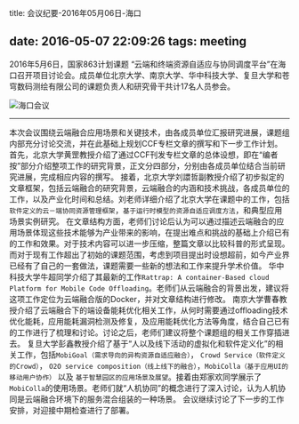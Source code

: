 title: 会议纪要-2016年05月06日-海口 

date: 2016-05-07 22:09:26
tags: meeting 
---

2016年5月6日，国家863计划课题 “云端和终端资源自适应与协同调度平台”在海口召开项目讨论会。成员单位北京大学、南京大学、华中科技大学、复旦大学和苍穹数码测绘有限公司的课题负责人和研究骨干共计17名人员参会。

![海口会议](/meeting-haikou.jpg)

<!--more-->

---

本次会议围绕云端融合应用场景和关键技术，由各成员单位汇报研究进展，课题组内部充分讨论交流，并在此基础上规划CCF专栏文章的撰写和下一步工作计划。
首先，北京大学黄罡教授介绍了通过CCF刊发专栏文章的总体设想，即在“编者按”部分介绍整项工作的研究背景，正文分四部分，分别由各成员单位结合当前研究进展，完成相应内容的撰写。
接着，北京大学刘譞哲副教授介绍了初步拟定的文章框架，包括云端融合的研究背景，云端融合的内涵和技术挑战，各成员单位的工作，以及产业化时间和总结。刘老师详细介绍了北京大学在课题中的工作，包括`软件定义的云－端协同资源管理框架`，`基于运行时模型的资源自适应调度方法`，和典型应用场景实例研究。
在文章结构方面，老师们讨论后认为可以通过描述云端融合的应用场景体现这些技术能够为产业带来的影响，在提出难点和挑战的基础上介绍已有的工作和效果。对于技术内容可以进一步压缩，整篇文章以比较科普的形式呈现。而对于现有工作超出了初始的课题范围，考虑到项目提出时设想超前，如今产业界已经有了自己的一套做法，课题需要一些新的想法和工作来提升学术价值。
华中科技大学牛超同学介绍了其最新的工作`Rattrap: A container-Based cloud Platform for Mobile Code Offloading`。老师们从云端融合的背景出发，建议将这项工作定位为云端融合版的Docker，并对文章结构进行修改。
南京大学曹春教授介绍了云端融合下的端设备能耗优化相关工作，从何时需要通过offloading技术优化能耗，应用能耗漏洞检测及修复，及应用能耗优化方法等角度，结合自己已有的工作进行了梳理和讨论。讨论之后，老师们建议将整个课题组的相关工作穿插进去。
复旦大学彭鑫教授介绍了基于“人以及线下活动的虚拟化和软件定义化”的相关工作，包括`MobiGoal（需求导向的异构资源自适应融合）`， `Crowd Service（软件定义的Crowd）`， `O2O service composition（线上线下的融合）`，`MobiColla（基于应用UI的移动用户协作）` 以及 `基于智慧园区的应用场景及展望`。接着由郑家欢同学展示了`MobiColla`的使用场景。老师们就“人机协同”的概念进行了深入讨论，认为人机协同是云端融合环境下的服务混合组装的一种场景。
会议继续讨论了下一步的工作安排，对迎接中期检查进行了部署。